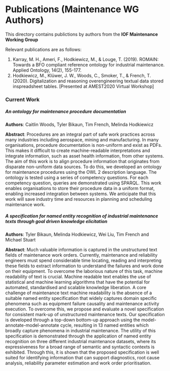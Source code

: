 # Publications (Maintenance WG Authors)

This directory contains publictions by authors from the __IOF Maintenance Working Group__

Relevant publications are as follows:
1. Karray, M. H., Ameri, F., Hodkiewicz, M., & Louge, T. (2019). ROMAIN: Towards a BFO compliant reference ontology for industrial maintenance. Applied Ontology, 14(2), 155-177.
2. Hodkiewicz, M., Klüwer, J. W., Woods, C., Smoker, T., & French, T. (2020). Digitalization and reasoning overengineering textual data stored inspreadsheet tables. [Presented at AMEST2020 Virtual Workshop]

### Current Work

##### An ontology for maintenance procedure documentation
__Authors__: Caitlin Woods, Tyler Bikaun, Tim French, Melinda Hodkiewicz

__Abstract__: Procedures are an integral part of safe work practices across many industries including aerospace, mining and manufacturing. In many organisations, procedure documentation is non-uniform and exist as PDFs. This makes it difficult to create machine-readable interpretations and integrate information, such as asset health information, from other systems. The aim of this work is to align procedure information that originates from disparate non-uniform data sources. To do this, we developed an ontology for maintenance procedures using the OWL 2 description language. The ontology is tested using a series of competency questions. For each competency question, queries are demonstrated using SPARQL. This work enables organisations to store their procedure data in a uniform format, enabling increased integration between systems. We anticipate that this work will save industry time and resources in planning and scheduling maintenance work.

##### A specification for named entity recognition of industrial maintenance texts through goal driven knowledge elicitation
__Authors__: Tyler Bikaun, Melinda Hodkiewicz, Wei Liu, Tim French and Michael Stuart

__Abstract__: Much valuable information is captured in the unstructured text fields of maintenance work orders. Currently, maintenance and reliability engineers must spend considerable time locating, reading and interpreting these fields to extract information to understand the failures and work done on their equipment. To overcome the laborious nature of this task, machine readability of text is crucial. Machine readable text enables the use of statistical and machine learning algorithms that have the potential for automated, standardised and scalable knowledge liberation. A core challenge of maintenance text machine readability is the absence of a suitable named entity specification that widely captures domain specific phenomena such as equipment failure causality and maintenance activity execution. To overcome this, we propose and evaluate a novel specification for consistent mark-up of unstructured maintenance texts. Our specification is developed through a top-down bottom-up approach using the model-annotate-model-annotate cycle, resulting in 13 named entities which broadly capture phenomena in industrial maintenance. The utility of this specification is demonstrated through the application of named entity recognition on three different industrial maintenance datasets, where its expressiveness for a broad range of semantic and syntactic contexts is exhibited. Through this, it is shown that the proposed specification is well suited for identifying information that can support diagnostics, root cause analysis, reliability parameter estimation and work order prioritisation.